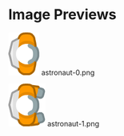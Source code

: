 # Image Previews

<img src="astronaut-0.png" style="max-width:100px;" /> astronaut-0.png<br>

<img src="astronaut-1.png" style="max-width:100px;" /> astronaut-1.png<br>


